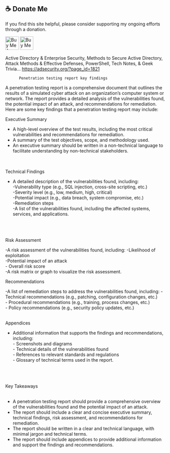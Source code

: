 
## :coffee: Donate Me

If you find this site helpful, please consider supporting my ongoing efforts through a donation.

<a href="https://www.buymeacoffee.com/b4ckd00r" target="_blank"><img src="https://cdn.buymeacoffee.com/buttons/v2/default-yellow.png" alt="Buy Me A Coffee" style="height: 42px !important;" ></a>
<a href='https://ko-fi.com/b4ckd00r' target='_blank'><img height='42' style='border:0px;height:42px;' src='https://storage.ko-fi.com/cdn/kofi1.png?v=3' border='0' alt='Buy Me a Coffee at ko-fi.com' /></a>


Active Directory & Enterprise Security, Methods to Secure Active Directory, Attack Methods & Effective Defenses, PowerShell, Tech Notes, & Geek Trivia…
https://adsecurity.org/?page_id=1821



          Penetration testing report key findings
A penetration testing report is a comprehensive document that outlines the results of a simulated cyber attack on an organization’s computer system or network. The report provides a detailed analysis of the vulnerabilities found, the potential impact of an attack, and recommendations for remediation. Here are some key findings that a penetration testing report may include:

Executive Summary

- A high-level overview of the test results, including the most critical vulnerabilities and recommendations for remediation. <br>
- A summary of the test objectives, scope, and methodology used.<br>
- An executive summary should be written in a non-technical language to facilitate understanding by non-technical stakeholders.<br><br><br>

Technical Findings<br>

- A detailed description of the vulnerabilities found, including:<br>
     -Vulnerability type (e.g., SQL injection, cross-site scripting, etc.)<br>
    -Severity level (e.g., low, medium, high, critical)<br>
     -Potential impact (e.g., data breach, system compromise, etc.)<br>
    -Remediation steps<br>
  -A list of the vulnerabilities found, including the affected systems, services, and applications.<br><br><br><br>


Risk Assessment<br>

-A risk assessment of the vulnerabilities found, including:
            -Likelihood of exploitation<br>
             -Potential impact of an attack<br>
              - Overall risk score<br>
-A risk matrix or graph to visualize the risk assessment.<br>


Recommendations<br>

-A list of remediation steps to address the vulnerabilities found, including:
              - Technical recommendations (e.g., patching, configuration changes, etc.)<br>
               - Procedural recommendations (e.g., training, process changes, etc.)<br>
               - Policy recommendations (e.g., security policy updates, etc.)<br><br>



Appendices<br>

- Additional information that supports the findings and recommendations, including:<br>
          - Screenshots and diagrams<br>
           - Technical details of the vulnerabilities found<br>
            - References to relevant standards and regulations<br>
            - Glossary of technical terms used in the report.<br>
<br><br><br>


Key Takeaways<br><br>

- A penetration testing report should provide a comprehensive overview of the vulnerabilities found and the potential impact of an attack.<br>
- The report should include a clear and concise executive summary, technical findings, risk assessment, and recommendations for remediation.<br>
- The report should be written in a clear and technical language, with minimal jargon and technical terms.<br>
- The report should include appendices to provide additional information and support the findings and recommendations.
